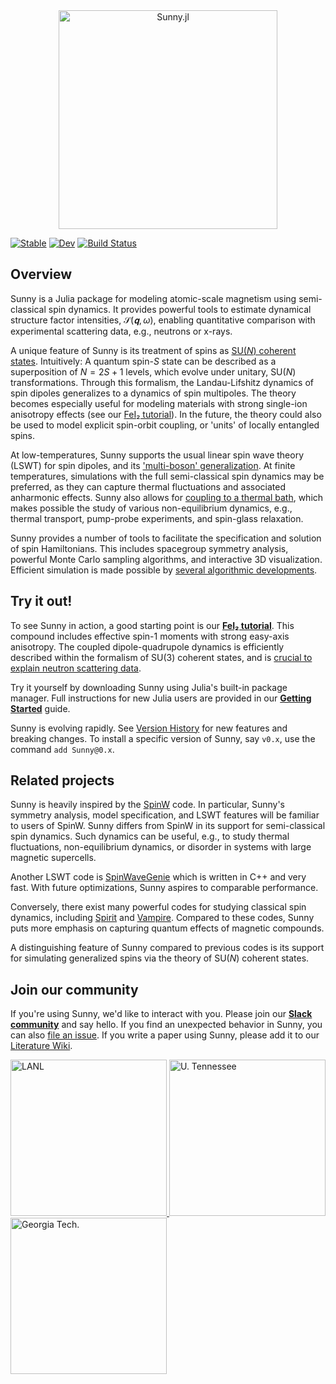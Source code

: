 <div align="center">
    <a href="https://github.com/SunnySuite/Sunny.jl/">
    <img src="https://raw.githubusercontent.com/SunnySuite/Sunny.jl/main/assets/sunny_logo.jpg" alt="Sunny.jl" width="350px">    
    </a>
</div>
<p>

[![Stable](https://img.shields.io/badge/docs-stable-blue.svg)](https://docs.juliahub.com/Sunny/atBCQ/)
[![Dev](https://img.shields.io/badge/docs-dev-blue.svg)](https://sunnysuite.github.io/Sunny.jl/dev)
[![Build Status](https://github.com/SunnySuite/Sunny.jl/actions/workflows/CI.yml/badge.svg?branch=main)](https://github.com/SunnySuite/Sunny.jl/actions/workflows/CI.yml?query=branch%3Amain)

## Overview

Sunny is a Julia package for modeling atomic-scale magnetism using semi-classical spin dynamics. It provides powerful tools to estimate dynamical structure factor intensities, $\mathcal{S}(𝐪,ω)$, enabling quantitative comparison with experimental scattering data, e.g., neutrons or x-rays.

A unique feature of Sunny is its treatment of spins as [SU(_N_) coherent states](https://doi.org/10.48550/arXiv.2106.14125). Intuitively: A quantum spin-_S_ state can be described as a superposition of $N=2S+1$ levels, which evolve under unitary, SU(_N_) transformations. Through this formalism, the Landau-Lifshitz dynamics of spin dipoles generalizes to a dynamics of spin multipoles. The theory becomes especially useful for modeling materials with strong single-ion anisotropy effects (see our [FeI₂ tutorial](https://sunnysuite.github.io/Sunny.jl/dev/examples/fei2_tutorial/)). In the future, the theory could also be used to model explicit spin-orbit coupling, or 'units' of locally entangled spins.

At low-temperatures, Sunny supports the usual linear spin wave theory (LSWT) for spin dipoles, and its ['multi-boson' generalization](https://doi.org/10.48550/arXiv.1307.7731). At finite temperatures, simulations with the full semi-classical spin dynamics may be preferred, as they can capture thermal fluctuations and associated anharmonic effects. Sunny also allows for [coupling to a thermal bath](https://doi.org/10.48550/arXiv.2209.01265), which makes possible the study of various non-equilibrium dynamics, e.g., thermal transport, pump-probe experiments, and spin-glass relaxation.

Sunny provides a number of tools to facilitate the specification and solution of spin Hamiltonians. This includes spacegroup symmetry analysis, powerful Monte Carlo sampling algorithms, and interactive 3D visualization. Efficient simulation is made possible by [several algorithmic developments](https://github.com/SunnySuite/Sunny.jl/wiki/Sunny-literature).


## Try it out!

To see Sunny in action, a good starting point is our **[FeI₂ tutorial](https://sunnysuite.github.io/Sunny.jl/dev/examples/fei2_tutorial/)**. This compound includes effective spin-1 moments with strong easy-axis anisotropy. The coupled dipole-quadrupole dynamics is efficiently described within the formalism of SU(3) coherent states, and is [crucial to explain neutron scattering data](https://doi.org/10.1038/s41567-020-01110-1).
<!-- 
In addition to the examples in the official [documentation](https://sunnysuite.github.io/Sunny.jl/dev/), a number of tutorials are available as Jupyter notebooks at the [SunnyTutorials](https://github.com/SunnySuite/SunnyTutorials/tree/main/Tutorials) repo.  -->

Try it yourself by downloading Sunny using Julia's built-in package manager. Full instructions for new Julia users are provided in our **[Getting Started](https://github.com/SunnySuite/Sunny.jl/wiki/Getting-started-with-Julia)** guide. 

Sunny is evolving rapidly. See [Version History](https://sunnysuite.github.io/Sunny.jl/dev/versions/) for new features and breaking changes. To install a specific version of Sunny, say `v0.x`, use the command `add Sunny@0.x`.

## Related projects

Sunny is heavily inspired by the [SpinW](https://spinw.org/) code. In particular, Sunny's symmetry analysis, model specification, and LSWT features will be familiar to users of SpinW. Sunny differs from SpinW in its support for semi-classical spin dynamics. Such dynamics can be useful, e.g., to study thermal fluctuations, non-equilibrium dynamics, or disorder in systems with large magnetic supercells.

Another LSWT code is [SpinWaveGenie](https://github.com/SpinWaveGenie/SpinWaveGenie) which is written in C++ and very fast. With future optimizations, Sunny aspires to comparable performance.

Conversely, there exist many powerful codes for studying classical spin dynamics, including [Spirit](https://github.com/spirit-code/spirit) and [Vampire](https://vampire.york.ac.uk/). Compared to these codes, Sunny puts more emphasis on capturing quantum effects of magnetic compounds.

A distinguishing feature of Sunny compared to previous codes is its support for simulating generalized spins via the theory of SU(_N_) coherent states.

## Join our community

If you're using Sunny, we'd like to interact with you. Please join our **[Slack community](https://join.slack.com/t/sunny-users/shared_invite/zt-1otxwwko6-LzPtp7Fazkjx2XEqfgKqtA)** and say hello. If you find an unexpected behavior in Sunny, you can also  [file an issue](https://github.com/SunnySuite/Sunny.jl/issues). If you write a paper using Sunny, please add it to our [Literature Wiki](https://github.com/SunnySuite/Sunny.jl/wiki/Sunny-literature).

<div>
    <a href="https://www.lanl.gov">
    <img src="https://raw.githubusercontent.com/SunnySuite/Sunny.jl/main/assets/lanl.png" alt="LANL" width="250px">
    </a>
    <a href="https://www.utk.edu">
    <img src="https://raw.githubusercontent.com/SunnySuite/Sunny.jl/main/assets/utk.png" alt="U. Tennessee" width="250px">
    </a>
    <a href="https://www.gatech.edu/">
    <img src="https://raw.githubusercontent.com/SunnySuite/Sunny.jl/main/assets/gatech.png" alt="Georgia Tech." width="250px">
    </a>
</div>

